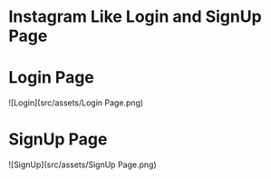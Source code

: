 # Instagram Like Login and SignUp Page

# Login Page

![Login](src/assets/Login Page.png)

# SignUp Page

![SignUp](src/assets/SignUp Page.png)